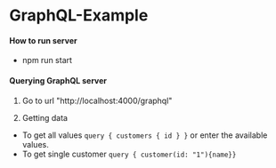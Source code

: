 #  GraphQL-Example

####  How to run server
* npm run start

#### Querying GraphQL server

1. Go to url "http://localhost:4000/graphql"

2. Getting data
  * To get all values
    `query { customers { id } }` or enter the available values.
  * To get single customer
    `query { customer(id: "1"){name}}`
